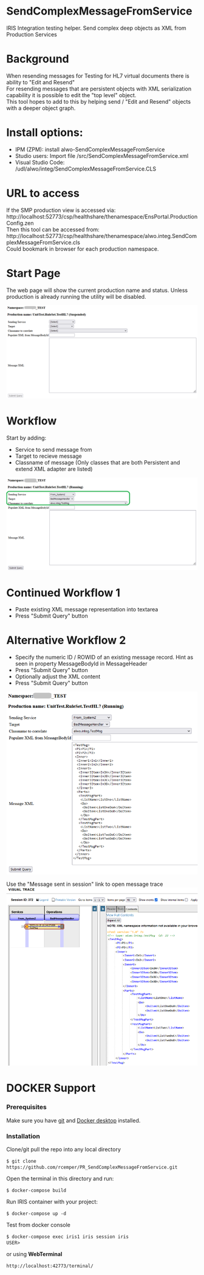 # SendComplexMessageFromService
IRIS Integration testing helper. Send complex deep objects as XML from Production Services

# Background
When resending messages for Testing for HL7 virtual documents there is ability to "Edit and Resend"<br/>
For resending messages that are persistent objects with XML serialization capability it is possible to edit the "top level" object.<br/>
This tool hopes to add to this by helping send / "Edit and Resend" objects with a deeper object graph.<br/>

# Install options:
 - IPM (ZPM): install alwo-SendComplexMessageFromService
 - Studio users: Import file /src/SendComplexMessageFromService.xml
 - Visual Studio Code: /udl/alwo/integ/SendComplexMessageFromService.CLS
 
# URL to access
If the SMP production view is accessed via:<br/>
http://localhost:52773/csp/healthshare/thenamespace/EnsPortal.ProductionConfig.zen<br/>
Then this tool can be accessed from:<br/>
http://localhost:52773/csp/healthshare/thenamespace/alwo.integ.SendComplexMessageFromService.cls<br/>
Could bookmark in browser for each production namespace.

# Start Page
The web page will show the current production name and status.
Unless production is already running the utility will be disabled.

![StartScreen](/images/StartScreen.png "StartScreen")

# Workflow
Start by adding:
* Service to send message from
* Target to recieve message
* Classname of message (Only classes that are both Persistent and extend XML adapter are listed)

![CommonOptions](/images/CommonOptions.png "CommonOptions")

# Continued Workflow 1
* Paste existing XML message representation into textarea
* Press "Submit Query" button

# Alternative Workflow 2
* Specify the numeric ID / ROWID of an existing message record. Hint as seen in property MessageBodyId in MessageHeader
* Press "Submit Query" button
* Optionally adjust the XML content
* Press "Submit Query" button

![MessageSent](/images/MessageSent.png "MessageSent")

Use the "Message sent in session" link to open message trace
![MessageTrace](/images/MessageTrace.png "MessageTrace")

# DOCKER Support
### Prerequisites   
Make sure you have [git](https://git-scm.com/book/en/v2/Getting-Started-Installing-Git) and [Docker desktop](https://www.docker.com/products/docker-desktop) installed.    
### Installation    
Clone/git pull the repo into any local directory
```
$ git clone https://github.com/rcemper/PR_SendComplexMessageFromService.git
```
Open the terminal in this directory and run:
```
$ docker-compose build
```
Run IRIS container with your project:
```
$ docker-compose up -d
```
Test from docker console
```
$ docker-compose exec iris1 iris session iris
USER>
```
or using **WebTerminal**
```
http://localhost:42773/terminal/
```




